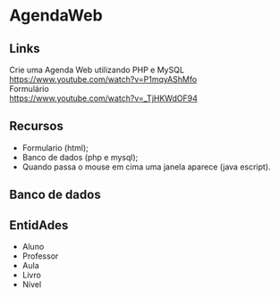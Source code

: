 # AgendaWeb
## Links
Crie uma Agenda Web utilizando PHP e MySQL <br>
https://www.youtube.com/watch?v=P1mqyAShMfo <br>
Formulário <br>
https://www.youtube.com/watch?v=_TjHKWdOF94

## Recursos
* Formulario (html);
* Banco de dados (php e mysql);
* Quando passa o mouse em cima uma janela aparece (java escript).

## Banco de dados
## EntidAdes
* Aluno
* Professor
* Aula
* Livro
* Nível
